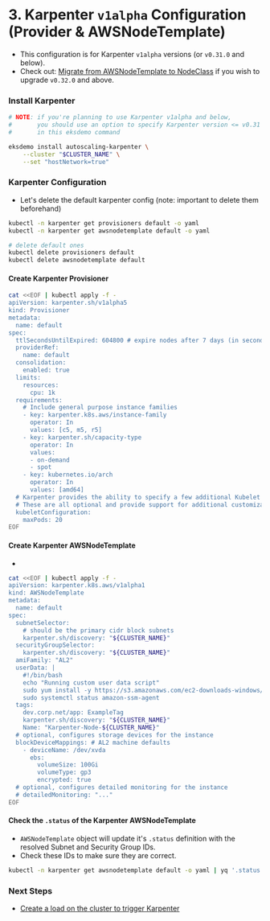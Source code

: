 # 3. Karpenter `v1alpha` Configuration (Provider & AWSNodeTemplate)

- This configuration is for Karpenter `v1alpha` versions (or `v0.31.0` and below).
- Check out: [Migrate from AWSNodeTemplate to NodeClass](../migrate-from-awsnodetemplate-to-nodeclass.md) if you wish to upgrade `v0.32.0` and above.

### Install Karpenter

```bash
# NOTE: if you're planning to use Karpenter v1alpha and below, 
#       you should use an option to specify Karpenter version <= v0.31
#       in this eksdemo command

eksdemo install autoscaling-karpenter \
    --cluster "$CLUSTER_NAME" \
    --set "hostNetwork=true"

```

### Karpenter Configuration

- Let's delete the default karpenter config (note: important to delete them beforehand)

```bash
kubectl -n karpenter get provisioners default -o yaml
kubectl -n karpenter get awsnodetemplate default -o yaml

# delete default ones
kubectl delete provisioners default
kubectl delete awsnodetemplate default

```

#### Create Karpenter Provisioner

```bash
cat <<EOF | kubectl apply -f -
apiVersion: karpenter.sh/v1alpha5
kind: Provisioner
metadata:
  name: default
spec:
  ttlSecondsUntilExpired: 604800 # expire nodes after 7 days (in seconds) = 7 * 60 * 60 * 24
  providerRef:
    name: default
  consolidation:
    enabled: true
  limits:
    resources:
      cpu: 1k
  requirements:
    # Include general purpose instance families
    - key: karpenter.k8s.aws/instance-family
      operator: In
      values: [c5, m5, r5]
    - key: karpenter.sh/capacity-type
      operator: In
      values:
      - on-demand
      - spot
    - key: kubernetes.io/arch
      operator: In
      values: [amd64]
  # Karpenter provides the ability to specify a few additional Kubelet args.
  # These are all optional and provide support for additional customization and use cases.
  kubeletConfiguration:
    maxPods: 20
EOF

```

#### Create Karpenter AWSNodeTemplate

-

```bash
cat <<EOF | kubectl apply -f -
apiVersion: karpenter.k8s.aws/v1alpha1
kind: AWSNodeTemplate
metadata:
  name: default
spec:
  subnetSelector:
    # should be the primary cidr block subnets
    karpenter.sh/discovery: "${CLUSTER_NAME}"
  securityGroupSelector:
    karpenter.sh/discovery: "${CLUSTER_NAME}"
  amiFamily: "AL2"
  userData: |
    #!/bin/bash
    echo "Running custom user data script"
    sudo yum install -y https://s3.amazonaws.com/ec2-downloads-windows/SSMAgent/latest/linux_amd64/amazon-ssm-agent.rpm
    sudo systemctl status amazon-ssm-agent
  tags:
    dev.corp.net/app: ExampleTag
    karpenter.sh/discovery: "${CLUSTER_NAME}"
    Name: "Karpenter-Node-${CLUSTER_NAME}"
  # optional, configures storage devices for the instance
  blockDeviceMappings: # AL2 machine defaults
    - deviceName: /dev/xvda
      ebs:
        volumeSize: 100Gi
        volumeType: gp3
        encrypted: true
  # optional, configures detailed monitoring for the instance
  # detailedMonitoring: "..."
EOF
```

#### Check the `.status` of the Karpenter AWSNodeTemplate

- `AWSNodeTemplate` object will update it's `.status` definition with the resolved Subnet and Security Group IDs.
- Check these IDs to make sure they are correct.

```bash
kubectl -n karpenter get awsnodetemplate default -o yaml | yq '.status'
```


### Next Steps

- [Create a load on the cluster to trigger Karpenter](create-load-on-the-cluster.md)